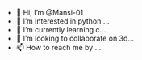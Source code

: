 - 👋 Hi, I’m @Mansi-01
- 👀 I’m interested in python ...
- 🌱 I’m currently learning c...
- 💞️ I’m looking to collaborate on 3d...
- 📫 How to reach me by  ...

<!---
Mansi-01/Mansi-01 is a ✨ special ✨ repository because its `README.md` (this file) appears on your GitHub profile.
You can click the Preview link to take a look at your changes.
--->
